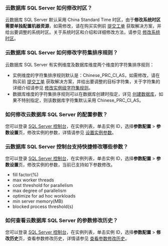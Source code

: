 ### 云数据库 SQL Server 如何修改时区？
云数据库 SQL Server 默认采用 China Standard Time 时区，由于**修改系统时区需要单独配置机器资源**，如需修改，请在购买实例前 [提交工单](https://console.cloud.tencent.com/workorder/category) 获取解决方案，并给出要调整的系统时区。关于系统时区和介绍和详细修改方法，请参见 [修改系统时区](https://cloud.tencent.com/document/product/238/79791)。

### 云数据库 SQL Server 如何修改字符集排序规则？
云数据库 SQL Server 有实例维度及数据库维度两个维度的字符集排序规则：
- 实例维度的字符集排序规则默认是：Chinese_PRC_CI_AS，如需修改，请在购买前 [提交工单](https://console.cloud.tencent.com/workorder/category) 获取解决方案，并给出要调整的目标字符集，关于字符集的详细介绍请参见 [修改实例级字符集规则](https://cloud.tencent.com/document/product/238/79790)。
- 数据库维度的字符集排序规则可以在数据库创建时指定，详见 [创建数据库](https://cloud.tencent.com/document/product/238/43284)，如果不特别指定，则该数据库字符集默认采用 Chinese_PRC_CI_AS。

### 如何修改云数据库 SQL Server 的配置参数？
您可以登录 [SQL Server 控制台](https://console.cloud.tencent.com/sqlserver)，在实例列表，单击实例 ID，选择**参数配置** > **参数设置**页，修改实例的参数，详情请参见 [设置实例参数](https://cloud.tencent.com/document/product/238/59255)。

### 云数据库 SQL Server 控制台支持快捷修改哪些参数？
您可以登录 [SQL Server 控制台](https://console.cloud.tencent.com/sqlserver)，在实例列表，单击实例 ID，选择**参数配置** > **参数设置**页，修改实例的参数，当前已支持如下参数修改。
- fill factor(%)
- max worker threads
- cost threshold for parallelism
- max degree of parallelism
- optimize for ad hoc workloads
- min server memory(MB)
- blocked process threshold(s)

[](id:CSXGLS)
### 如何查看云数据库 SQL Server 的参数修改历史？
您可以登录 [SQL Server 控制台](https://console.cloud.tencent.com/sqlserver)，在实例列表，单击实例 ID，选择**参数配置** > **修改历史**页，查看参数修改历史，详情请参见 [查看参数修改历史](https://cloud.tencent.com/document/product/238/59256)。

